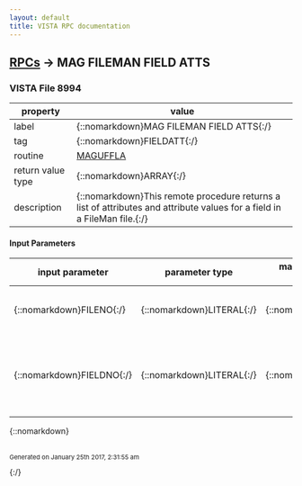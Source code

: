 ```yaml
---
layout: default
title: VISTA RPC documentation
---
```




## [RPCs](TableOfContent.md) &#8594; MAG FILEMAN FIELD ATTS 



### VISTA File 8994 


 property | value 
--- | --- 
 label | {::nomarkdown}MAG FILEMAN FIELD ATTS{:/}
 tag | {::nomarkdown}FIELDATT{:/}
 routine | [MAGUFFLA](http://code.osehra.org/dox/Routine_MAGUFFLA_source.html)
 return value type | {::nomarkdown}ARRAY{:/}
 description | {::nomarkdown}This remote procedure returns a list of attributes and attribute values for a field in a FileMan file.{:/}

#### Input Parameters

| input parameter | parameter type | maximum data length | required | description | 
| --- | --- | --- | --- | --- | 
| {::nomarkdown}FILENO{:/} | {::nomarkdown}LITERAL{:/} | {::nomarkdown}20{:/} | {::nomarkdown}true{:/} | {::nomarkdown}This is the number of a FileMan file or subfile.{:/} | 
| {::nomarkdown}FIELDNO{:/} | {::nomarkdown}LITERAL{:/} | {::nomarkdown}20{:/} | {::nomarkdown}true{:/} | {::nomarkdown}This is the field within the specified FileMan file or subfile for which attributes are being requested.{:/} | 

{::nomarkdown} <br/><br/><p style="font-size: 11px">Generated on January 25th 2017, 2:31:55 am</p>{:/}